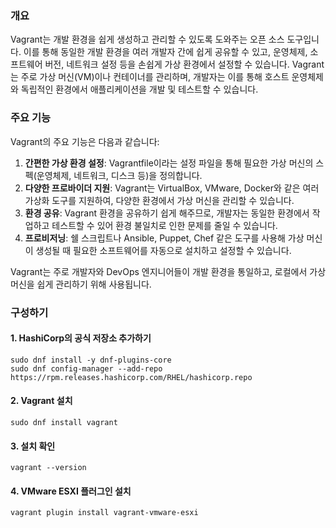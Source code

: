 ### 개요

Vagrant는 개발 환경을 쉽게 생성하고 관리할 수 있도록 도와주는 오픈 소스 도구입니다. 이를 통해 동일한 개발 환경을 여러 개발자 간에 쉽게 공유할 수 있고, 운영체제, 소프트웨어 버전, 네트워크 설정 등을 손쉽게 가상 환경에서 설정할 수 있습니다. Vagrant는 주로 가상 머신(VM)이나 컨테이너를 관리하며, 개발자는 이를 통해 호스트 운영체제와 독립적인 환경에서 애플리케이션을 개발 및 테스트할 수 있습니다.

### 주요 기능

Vagrant의 주요 기능은 다음과 같습니다:

1. **간편한 가상 환경 설정**: Vagrantfile이라는 설정 파일을 통해 필요한 가상 머신의 스펙(운영체제, 네트워크, 디스크 등)을 정의합니다.
2. **다양한 프로바이더 지원**: Vagrant는 VirtualBox, VMware, Docker와 같은 여러 가상화 도구를 지원하여, 다양한 환경에서 가상 머신을 관리할 수 있습니다.
3. **환경 공유**: Vagrant 환경을 공유하기 쉽게 해주므로, 개발자는 동일한 환경에서 작업하고 테스트할 수 있어 환경 불일치로 인한 문제를 줄일 수 있습니다.
4. **프로비저닝**: 쉘 스크립트나 Ansible, Puppet, Chef 같은 도구를 사용해 가상 머신이 생성될 때 필요한 소프트웨어를 자동으로 설치하고 설정할 수 있습니다.

Vagrant는 주로 개발자와 DevOps 엔지니어들이 개발 환경을 통일하고, 로컬에서 가상 머신을 쉽게 관리하기 위해 사용됩니다.

### 구성하기

#### 1\. HashiCorp의 공식 저장소 추가하기

```
sudo dnf install -y dnf-plugins-core
sudo dnf config-manager --add-repo https://rpm.releases.hashicorp.com/RHEL/hashicorp.repo
```

#### 2\. Vagrant 설치

```
sudo dnf install vagrant
```

#### 3\. 설치 확인

```
vagrant --version
```

#### 4\. VMware ESXI 플러그인 설치

```
vagrant plugin install vagrant-vmware-esxi
```